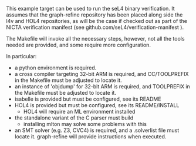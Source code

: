 This example target can be used to run the seL4 binary verification. It
assumes that the graph-refine repository has been placed along side the
l4v and HOL4 repositories, as will be the case if checked out as part of
the NICTA verification manifest (see github.com/seL4/verification-manifest ).

The Makefile will invoke all the necessary steps, however, not all the tools
needed are provided, and some require more configuration.

In particular:
  - a python environment is required.
  - a cross compiler targeting 32-bit ARM is required, and CC/TOOLPREFIX in the
    Makefile must be adjusted to locate it.
  - an instance of 'objdump' for 32-bit ARM is required, and TOOLPREFIX in the
    Makefile must be adjusted to locate it.
  - isabelle is provided but must be configured, see its README
  - HOL4 is provided but must be configured, see its README/INSTALL
    + HOL4 will require an ML environment installed
  - the standalone variant of the C parser must build
    + installing mlton may solve some problems with this
  - an SMT solver (e.g. Z3, CVC4) is required, and a .solverlist file must
    locate it. graph-refine will provide instructions when executed.




